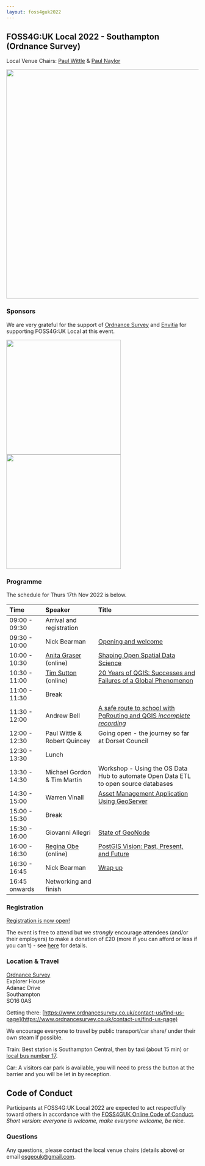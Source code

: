 ```yaml
---
layout: foss4guk2022
---
```



## FOSS4G:UK Local 2022 - Southampton (Ordnance Survey)

Local Venue Chairs: [Paul Wittle](mailto:paul.wittle@dorsetcouncil.gov.uk) & [Paul Naylor](mailto:paul.naylor@os.uk)

<img src="images/OS-HQ-exterior-0322-02.jpg" width="600" align="middle">

### Sponsors

We are very grateful for the support of [Ordnance Survey](https://www.ordnancesurvey.co.uk/) and [Envitia](https://www.envitia.com/) for supporting FOSS4G:UK Local at this event.

[<img src="images/OS logo prime RGB.jpg" width="300" align="middle">](https://www.ordnancesurvey.co.uk/)[<img src="images/Envitia-logo.jpg" width="300" align="middle">](https://www.envitia.com/)

### Programme

The schedule for Thurs 17th Nov 2022 is below.

Time | Speaker | Title
:-----|:-----|:-----
09:00 - 09:30|Arrival and registration
09:30 - 10:00|Nick Bearman| [Opening and welcome](https://www.youtube.com/watch?v=DLwNwLpkwOI&list=PLCvveKqdciOnXD8evjaRrDGLkp7vIDNKp&index=5)
10:00 - 10:30|[Anita Graser](https://anitagraser.com/) (online) | [Shaping Open Spatial Data Science](https://www.youtube.com/watch?v=Iza34-rtQ4A&list=PLCvveKqdciOnXD8evjaRrDGLkp7vIDNKp&index=4)
10:30 - 11:00|[Tim Sutton](https://kartoza.com/the_team/HR-EMP-00002/) (online)| [20 Years of QGIS: Successes and Failures of a Global Phenomenon](https://www.youtube.com/watch?v=UJWmX16rVQc&list=PLCvveKqdciOnXD8evjaRrDGLkp7vIDNKp&index=3)
11:00 - 11:30| Break
11:30 - 12:00 | Andrew Bell | [A safe route to school with PgRouting and QGIS *incomplete recording*](https://www.youtube.com/watch?v=8gszNPKXA44&list=PLCvveKqdciOnZAXPuzE6kiGo4V4XV89W9&index=4)
12:00 - 12:30 | Paul Wittle & Robert Quincey | Going open - the journey so far at Dorset Council
12:30 - 13:30 | Lunch
13:30 - 14:30 | Michael Gordon & Tim Martin |	Workshop - Using the OS Data Hub to automate Open Data ETL to open source databases
14:30 - 15:00 | Warren Vinall | [Asset Management Application Using GeoServer ](https://www.youtube.com/watch?v=z74-L40xUyM&list=PLCvveKqdciOnZAXPuzE6kiGo4V4XV89W9&index=1)
15:00 - 15:30 | Break
15:30 - 16:00 | Giovanni Allegri |	[State of GeoNode](https://www.youtube.com/watch?v=iO5BnSSOcqw&list=PLCvveKqdciOnZAXPuzE6kiGo4V4XV89W9&index=2)
16:00 - 16:30|[Regina Obe](https://twitter.com/reginaobe) (online)|  [PostGIS Vision: Past, Present, and Future](https://www.youtube.com/watch?v=xnF0PqMB3cI&list=PLCvveKqdciOnXD8evjaRrDGLkp7vIDNKp&index=2)
16:30 - 16:45| Nick Bearman| [Wrap up](https://www.youtube.com/watch?v=HDgwwCYhBts&list=PLCvveKqdciOnXD8evjaRrDGLkp7vIDNKp&index=2)
16:45 onwards| Networking and finish

### Registration

[Registration is now open!](https://www.eventbrite.co.uk/e/foss4g-uk-local-2022-tickets-405826868087)

The event is free to attend but we *strongly* encourage attendees (and/or their employers) to make a donation of £20 (more if you can afford or less if you can't) - see [here](https://uk.osgeo.org/foss4guk2022local/index.html#registration) for details.

### Location & Travel
[Ordnance Survey](https://www.openstreetmap.org/#map=19/50.93812/-1.47032)<br>
Explorer House<br>
Adanac Drive<br>
Southampton<br>
SO16 0AS<br>

Getting there: [https://www.ordnancesurvey.co.uk/contact-us/find-us-page](https://www.ordnancesurvey.co.uk/contact-us/find-us-page)

We encourage everyone to travel by public transport/car share/ under their own steam if possible.

Train: Best station is Southampton Central, then by taxi (about 15 min) or [local bus number 17](https://www.bluestarbus.co.uk/services/BLUS/17).

Car: A visitors car park is available, you will need to press the button at the barrier and you will be let in by reception.

## Code of Conduct

Participants at FOSS4G:UK Local 2022 are expected to act respectfully toward others in accordance with the [FOSS4GUK Online Code of Conduct](code-of-conduct). *Short version: everyone is welcome, make everyone welcome, be nice.*

### Questions

Any questions, please contact the local venue chairs (details above) or email [osgeouk@gmail.com](mailto:osgeouk@gmail.com).





